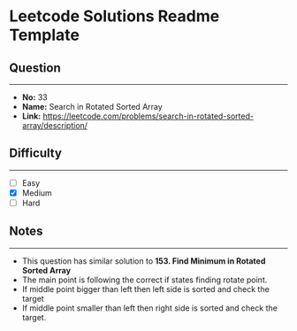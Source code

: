 # Leetcode Solutions Readme Template
## **Question**
***
* **No:** 33
* **Name:** Search in Rotated Sorted Array
* **Link:** https://leetcode.com/problems/search-in-rotated-sorted-array/description/

## **Difficulty**
***
- [ ] Easy
- [x] Medium
- [ ] Hard
## **Notes**
***
- This question has similar solution to **153. Find Minimum in Rotated Sorted Array**
- The main point is following the correct if states finding rotate point.
- If middle point bigger than left then left side is sorted and check the target
- If middle point smaller than left then right side is sorted and check the target.